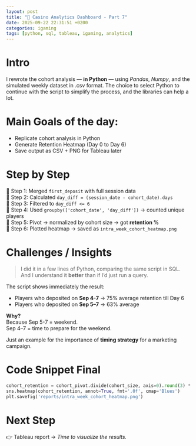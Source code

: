 ```yaml
---
layout: post
title: "🎲 Casino Analytics Dashboard - Part 7"
date: 2025-09-22 22:31:51 +0200
categories: igaming
tags: [python, sql, tableau, igaming, analytics]
---
```


# Intro

I rewrote the cohort analysis — **in Python** — using _Pandas_, _Numpy_, and the simulated weekly dataset in .csv format. The choice to select Python to continue with the script to simplify the process, and the libraries can help a lot.


# Main Goals of the day:

- Replicate cohort analysis in Python  
- Generate Retention Heatmap (Day 0 to Day 6)  
- Save output as CSV + PNG for Tableau later

# Step by Step

📍 Step 1: Merged `first_deposit` with full session data  
📍 Step 2: Calculated `day_diff = (session_date - cohort_date).days`  
📍 Step 3: Filtered to `day_diff <= 6`  
📍 Step 4: Used `groupby(['cohort_date', 'day_diff'])` → counted unique players  
📍 Step 5: Pivot → normalized by cohort size → got **retention %**  
📍 Step 6: Plotted heatmap → saved as `intra_week_cohort_heatmap.png`

# Challenges / Insights

> I did it in a few lines of Python, comparing the same script in SQL.  
> And I understand it **better** than if I’d just run a query.

The script shows immediately the result: 
- Players who deposited on **Sep 4-7** → 75% average retention till Day 6  
- Players who deposited on **Sep 5–7** → 63% average  

**Why?**  
Because Sep 5-7 = weekend.  
Sep 4–7 = time to prepare for the weekend.  


Just an example for the importance of **timing strategy** for a marketing campaign.

# Code Snippet Final

```python
cohort_retention = cohort_pivot.divide(cohort_size, axis=0).round(3) * 100
sns.heatmap(cohort_retention, annot=True, fmt='.0f', cmap='Blues')
plt.savefig('reports/intra_week_cohort_heatmap.png')

```
</pre>

# Next Step
👉 Tableau report → _Time to visualize the results._
